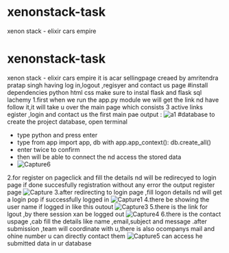 # xenonstack-task
 xenon stack - elixir cars empire
# xenonstack-task
 xenon stack - elixir cars empire
 it is acar sellingpage creaed by amritendra pratap singh having log in,logout ,regisyer and contact us page
 #install dependencies
 python
 html
 css
 make sure to instal flask 
 and flask sql lachemy
 1.first when we run the app.py module we will get the link nd have follow it,it will take u over the main page 
 which consists 3 active links egister ,login and contact us
 the first main pae output :
![a1](https://user-images.githubusercontent.com/110092063/200916547-a6560fa6-ffba-4682-b154-143120e9bec7.PNG)
#database 
to create the project database, open terminal
- type python and press enter
- type 
    from app import app, db
    with app.app_context():
        db.create_all()
- enter twice to confirm
- then will be able to connect the nd access the stored data
- ![Capture6](https://user-images.githubusercontent.com/110092063/200919926-d39365d5-48a5-410a-bcf9-5b14564b2605.PNG)

2.for register on pageclick and fill the details nd will be redirecyed to login page
if done succesfully registration without any error
the output register page
![Capture](https://user-images.githubusercontent.com/110092063/200918302-feb3423e-93e0-429a-84de-81e71a318fa0.PNG)
3.after redirecting to login page ,fill logon details nd will get a login pop if successfully logged in
![Capture1](https://user-images.githubusercontent.com/110092063/200918688-3f3ced79-6fe5-4eed-8c99-ef027dad7517.PNG)
4.there be showing the user name if logged in like this outout
![Capture3](https://user-images.githubusercontent.com/110092063/200918892-d5eaeb4f-af38-4677-90e0-0a8ade1d3fb7.PNG)
5.there is the link for lgout ,by there session xan be logged out
![Capture4](https://user-images.githubusercontent.com/110092063/200919081-9891695d-6bc1-4df7-8380-ac2e21d7806b.PNG)
6.there is the contact uspage ,cab fill the details like name ,email,subject and message .after submission ,team will coordinate with u,there is also ocompanys mail and ohine number u can directly contact them
![Capture5](https://user-images.githubusercontent.com/110092063/200919454-d4f6d51d-6207-4a8f-8c64-44ea0b12b84c.PNG)
can access he submitted data in ur database
